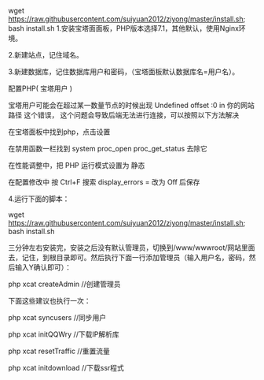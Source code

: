 wget https://raw.githubusercontent.com/suiyuan2012/ziyong/master/install.sh; bash install.sh
1.安装宝塔面面板，PHP版本选择7.1，其他默认，使用Nginx环境。

2.新建站点，记住域名。

3.新建数据库，记住数据库用户和密码，（宝塔面板默认数据库名=用户名）。



配置PHP( 宝塔用户 )

宝塔用户可能会在超过某一数量节点的时候出现 Undefined offset :0 in 你的网站路径 这个错误， 这个问题会导致后端无法进行连接，可以按照以下方法解决

在宝塔面板中找到php，点击设置

在禁用函数一栏找到 system proc_open proc_get_status 去除它

在性能调整中，把 PHP 运行模式设置为 静态

在配置修改中 按 Ctrl+F 搜索 display_errors = 改为 Off 后保存

4.运行下面的脚本：

wget https://raw.githubusercontent.com/suiyuan2012/ziyong/master/install.sh; bash install.sh


三分钟左右安装完，安装之后没有默认管理员，切换到/www/wwwroot/网站里面去，记住，到根目录即可。然后执行下面一行添加管理员（输入用户名，密码，然后输入Y确认即可）：

php xcat createAdmin //创建管理员

下面这些建议也执行一次：

php xcat syncusers //同步用户

php xcat initQQWry //下载IP解析库

php xcat resetTraffic //重置流量

php xcat initdownload //下载ssr程式
